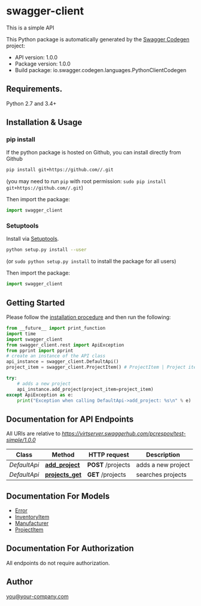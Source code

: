 # swagger-client
This is a simple API

This Python package is automatically generated by the [Swagger Codegen](https://github.com/swagger-api/swagger-codegen) project:

- API version: 1.0.0
- Package version: 1.0.0
- Build package: io.swagger.codegen.languages.PythonClientCodegen

## Requirements.

Python 2.7 and 3.4+

## Installation & Usage
### pip install

If the python package is hosted on Github, you can install directly from Github

```sh
pip install git+https://github.com//.git
```
(you may need to run `pip` with root permission: `sudo pip install git+https://github.com//.git`)

Then import the package:
```python
import swagger_client 
```

### Setuptools

Install via [Setuptools](http://pypi.python.org/pypi/setuptools).

```sh
python setup.py install --user
```
(or `sudo python setup.py install` to install the package for all users)

Then import the package:
```python
import swagger_client
```

## Getting Started

Please follow the [installation procedure](#installation--usage) and then run the following:

```python
from __future__ import print_function
import time
import swagger_client
from swagger_client.rest import ApiException
from pprint import pprint
# create an instance of the API class
api_instance = swagger_client.DefaultApi()
project_item = swagger_client.ProjectItem() # ProjectItem | Project item to add (optional)

try:
    # adds a new project
    api_instance.add_project(project_item=project_item)
except ApiException as e:
    print("Exception when calling DefaultApi->add_project: %s\n" % e)

```

## Documentation for API Endpoints

All URIs are relative to *https://virtserver.swaggerhub.com/pcrespov/test-simple/1.0.0*

Class | Method | HTTP request | Description
------------ | ------------- | ------------- | -------------
*DefaultApi* | [**add_project**](docs/DefaultApi.md#add_project) | **POST** /projects | adds a new project
*DefaultApi* | [**projects_get**](docs/DefaultApi.md#projects_get) | **GET** /projects | searches projects


## Documentation For Models

 - [Error](docs/Error.md)
 - [InventoryItem](docs/InventoryItem.md)
 - [Manufacturer](docs/Manufacturer.md)
 - [ProjectItem](docs/ProjectItem.md)


## Documentation For Authorization

 All endpoints do not require authorization.


## Author

you@your-company.com

